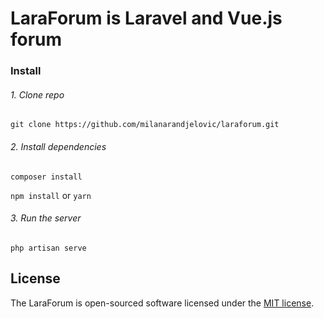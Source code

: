 # LaraForum is Laravel and Vue.js forum

### Install

###### 1. Clone repo 
 
`git clone https://github.com/milanarandjelovic/laraforum.git`

###### 2. Install dependencies
`composer install`

`npm install` or `yarn`

###### 3. Run the server
`php artisan serve`

## License

The LaraForum is open-sourced software licensed under the [MIT license](http://opensource.org/licenses/MIT).